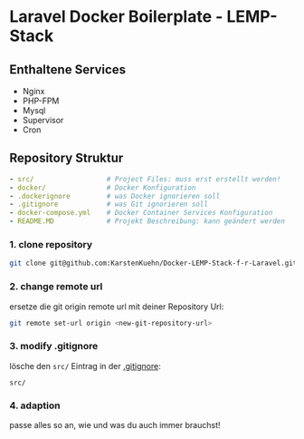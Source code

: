 # Laravel Docker Boilerplate - LEMP-Stack

## Enthaltene Services

- Nginx
- PHP-FPM
- Mysql
- Supervisor
- Cron


## Repository Struktur

```yaml
- src/                  # Project Files: muss erst erstellt werden!
- docker/               # Docker Konfiguration
- .dockerignore         # was Docker ignorieren soll
- .gitignore            # was Git ignorieren soll
- docker-compose.yml    # Docker Container Services Konfiguration
- README.MD             # Projekt Beschreibung: kann geändert werden
```

### 1. clone repository
```bash
git clone git@github.com:KarstenKuehn/Docker-LEMP-Stack-f-r-Laravel.git
```

### 2. change remote url
ersetze die git origin remote url mit deiner Repository Url:
```bash
git remote set-url origin <new-git-repository-url>
```

### 3. modify .gitignore
lösche den `src/` Eintrag in der [.gitignore](.gitignore):
```text
src/
```

### 4. adaption
passe alles so an, wie und was du auch immer brauchst!